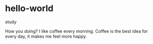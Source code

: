 # hello-world
study

How you doing? I like coffee every morning.
Coffee is the best idea for every day, it makes me feel more happy. 
